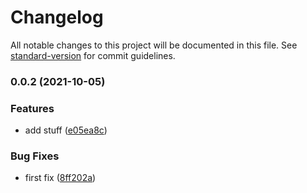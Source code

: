 # Changelog

All notable changes to this project will be documented in this file. See [standard-version](https://github.com/conventional-changelog/standard-version) for commit guidelines.

### 0.0.2 (2021-10-05)


### Features

* add stuff ([e05ea8c](https://github.com/achung89-kryptowire/standard-version-nestjs/commit/e05ea8c4db64eef3f1e4f681b40a8c965dc254c8))


### Bug Fixes

* first fix ([8ff202a](https://github.com/achung89-kryptowire/standard-version-nestjs/commit/8ff202af9ce80673e0ab1d87abe6a3003de5b93a))
